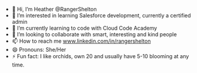 - 👋 Hi, I’m Heather @RangerShelton
- 👀 I’m interested in learning Salesforce development, currently a certified admin
- 🌱 I’m currently learning to code with Cloud Code Academy
- 💞️ I’m looking to collaborate with smart, interesting and kind people
- 📫 How to reach me www.linkedin.com/in/rangershelton
- 😄 Pronouns: She/Her
- ⚡ Fun fact: I like orchids, own 20 and usually have 5-10 blooming at any time. 

<!---
RangerShelton/RangerShelton is a ✨ special ✨ repository because its `README.md` (this file) appears on your GitHub profile.
You can click the Preview link to take a look at your changes.
--->
